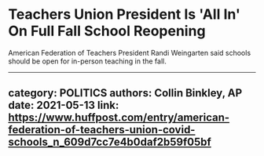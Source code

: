 # Teachers Union President Is 'All In' On Full Fall School Reopening

American Federation of Teachers President Randi Weingarten said schools should be open for in-person teaching in the fall.

---
category: POLITICS
authors: Collin Binkley, AP
date: 2021-05-13
link: https://www.huffpost.com/entry/american-federation-of-teachers-union-covid-schools_n_609d7cc7e4b0daf2b59f05bf
---
